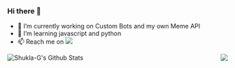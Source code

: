 ### Hi there 👋


- 🔭 I’m currently working on Custom Bots and my own Meme API
- 🌱 I’m learning javascript and python
- 📫 Reach me on <a href="https://discord.gg/high5"><img src="https://img.shields.io/badge/Discord-BhosadChacha%236969-7289DA?logo=discord&style=for-the-badgel" /></a>


<img align="left" alt="Shukla-G's Github Stats" src="https://github-readme-stats.vercel.app/api?username=shukla-g&show_icons=true&hide_border=true&theme=radical" />
<a href="https://github.com/anuraghazra/github-readme-stats"><img align="right" src="https://github-readme-stats.vercel.app/api/top-langs/?username=shukla-g&show_icons=true&layout=compact&theme=dark&count_private=true" /></a>
